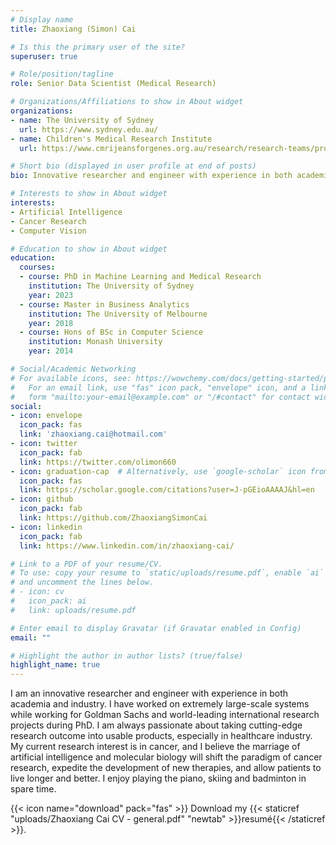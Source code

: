 ```yaml
---
# Display name
title: Zhaoxiang (Simon) Cai

# Is this the primary user of the site?
superuser: true

# Role/position/tagline
role: Senior Data Scientist (Medical Research)

# Organizations/Affiliations to show in About widget
organizations:
- name: The University of Sydney
  url: https://www.sydney.edu.au/
- name: Children's Medical Research Institute
  url: https://www.cmrijeansforgenes.org.au/research/research-teams/procan

# Short bio (displayed in user profile at end of posts)
bio: Innovative researcher and engineer with experience in both academia and industry.

# Interests to show in About widget
interests:
- Artificial Intelligence
- Cancer Research
- Computer Vision

# Education to show in About widget
education:
  courses:
  - course: PhD in Machine Learning and Medical Research
    institution: The University of Sydney
    year: 2023
  - course: Master in Business Analytics
    institution: The University of Melbourne
    year: 2018
  - course: Hons of BSc in Computer Science
    institution: Monash University
    year: 2014

# Social/Academic Networking
# For available icons, see: https://wowchemy.com/docs/getting-started/page-builder/#icons
#   For an email link, use "fas" icon pack, "envelope" icon, and a link in the
#   form "mailto:your-email@example.com" or "/#contact" for contact widget.
social:
- icon: envelope
  icon_pack: fas
  link: 'zhaoxiang.cai@hotmail.com'
- icon: twitter
  icon_pack: fab
  link: https://twitter.com/olimon660
- icon: graduation-cap  # Alternatively, use `google-scholar` icon from `ai` icon pack
  icon_pack: fas
  link: https://scholar.google.com/citations?user=J-pGEioAAAAJ&hl=en
- icon: github
  icon_pack: fab
  link: https://github.com/ZhaoxiangSimonCai
- icon: linkedin
  icon_pack: fab
  link: https://www.linkedin.com/in/zhaoxiang-cai/

# Link to a PDF of your resume/CV.
# To use: copy your resume to `static/uploads/resume.pdf`, enable `ai` icons in `params.toml`, 
# and uncomment the lines below.
# - icon: cv
#   icon_pack: ai
#   link: uploads/resume.pdf

# Enter email to display Gravatar (if Gravatar enabled in Config)
email: ""

# Highlight the author in author lists? (true/false)
highlight_name: true
---
```


I am an innovative researcher and engineer with experience in both academia and industry. I have worked on extremely large-scale systems while working for Goldman Sachs and world-leading international research projects during PhD. I am always passionate about taking cutting-edge research outcome into usable products, especially in healthcare industry. My current research interest is in cancer, and I believe the marriage of artificial intelligence and molecular biology will shift the paradigm of cancer research, expedite the development of new therapies, and allow patients to live longer and better. I enjoy playing the piano, skiing and badminton in spare time.

{{< icon name="download" pack="fas" >}} Download my {{< staticref "uploads/Zhaoxiang Cai CV - general.pdf" "newtab" >}}resumé{{< /staticref >}}.

